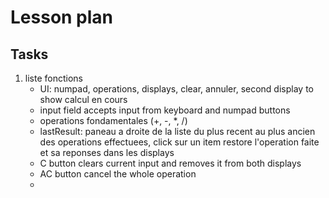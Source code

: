 # Lesson plan
  ## Tasks
  1. liste fonctions
     * UI: numpad, operations, displays, clear, annuler, second display to show calcul en cours
     * input field accepts input from keyboard and numpad buttons
     * operations fondamentales (+, -, *, /)
     * lastResult: paneau a droite de la liste du plus recent au plus ancien des operations effectuees, click sur un item restore l'operation faite et sa reponses dans les displays
     * C button clears current input and removes it from both displays
     * AC button cancel the whole operation
     * 
